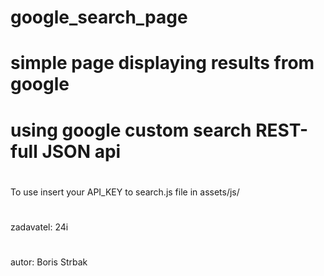 # google_search_page
#
#
# simple page displaying results from google
#
# using google custom search REST-full JSON api 
#
To use insert your API_KEY to search.js file in assets/js/
#
#
zadavatel: 24i
#
#
autor: Boris Strbak
